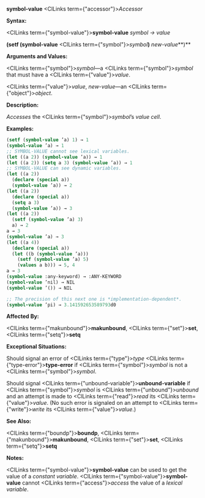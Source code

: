**symbol-value** <ClLinks  term={"accessor"}><i>Accessor</i></ClLinks> 



**Syntax:** 



<ClLinks  term={"symbol-value"}><b>symbol-value</b></ClLinks> *symbol → value* 



**(setf (symbol-value** <ClLinks  term={"symbol"}><i>symbol</i></ClLinks>**)** *new-value***)** 



**Arguments and Values:** 



<ClLinks  term={"symbol"}><i>symbol</i></ClLinks>—a <ClLinks  term={"symbol"}><i>symbol</i></ClLinks> that must have a <ClLinks  term={"value"}><i>value</i></ClLinks>. 



<ClLinks  term={"value"}><i>value</i></ClLinks>, *new-value*—an <ClLinks  term={"object"}><i>object</i></ClLinks>. 



**Description:** 



*Accesses* the <ClLinks  term={"symbol"}><i>symbol</i></ClLinks>’s *value cell*. 



**Examples:**
```lisp
(setf (symbol-value ’a) 1) → 1 
(symbol-value ’a) → 1 
;; SYMBOL-VALUE cannot see lexical variables. 
(let ((a 2)) (symbol-value ’a)) → 1 
(let ((a 2)) (setq a 3) (symbol-value ’a)) → 1 
;; SYMBOL-VALUE can see dynamic variables. 
(let ((a 2)) 
  (declare (special a)) 
  (symbol-value ’a)) → 2 
(let ((a 2)) 
  (declare (special a)) 
  (setq a 3) 
  (symbol-value ’a)) → 3 
(let ((a 2)) 
  (setf (symbol-value ’a) 3) 
  a) → 2 
a → 3 
(symbol-value ’a) → 3 
(let ((a 4)) 
  (declare (special a)) 
  (let ((b (symbol-value ’a))) 
    (setf (symbol-value ’a) 5) 
    (values a b))) → 5, 4 
a → 3 
(symbol-value :any-keyword) → :ANY-KEYWORD 
(symbol-value ’nil) → NIL 
(symbol-value ’()) → NIL 

;; The precision of this next one is *implementation-dependent*. 
(symbol-value ’pi) → 3.141592653589793d0 
```
**Affected By:** 



<ClLinks  term={"makunbound"}><b>makunbound</b></ClLinks>, <ClLinks  term={"set"}><b>set</b></ClLinks>, <ClLinks  term={"setq"}><b>setq</b></ClLinks> 



**Exceptional Situations:** 



Should signal an error of <ClLinks  term={"type"}><i>type</i></ClLinks> <ClLinks  term={"type-error"}><b>type-error</b></ClLinks> if <ClLinks  term={"symbol"}><i>symbol</i></ClLinks> is not a <ClLinks  term={"symbol"}><i>symbol</i></ClLinks>. 



Should signal <ClLinks  term={"unbound-variable"}><b>unbound-variable</b></ClLinks> if <ClLinks  term={"symbol"}><i>symbol</i></ClLinks> is <ClLinks  term={"unbound"}><i>unbound</i></ClLinks> and an attempt is made to <ClLinks  term={"read"}><i>read</i></ClLinks> its <ClLinks  term={"value"}><i>value</i></ClLinks>. (No such error is signaled on an attempt to <ClLinks  term={"write"}><i>write</i></ClLinks> its <ClLinks  term={"value"}><i>value</i></ClLinks>.) 



**See Also:** 



<ClLinks  term={"boundp"}><b>boundp</b></ClLinks>, <ClLinks  term={"makunbound"}><b>makunbound</b></ClLinks>, <ClLinks  term={"set"}><b>set</b></ClLinks>, <ClLinks  term={"setq"}><b>setq</b></ClLinks> 



**Notes:** 



<ClLinks  term={"symbol-value"}><b>symbol-value</b></ClLinks> can be used to get the value of a *constant variable*. <ClLinks  term={"symbol-value"}><b>symbol-value</b></ClLinks> cannot <ClLinks  term={"access"}><i>access</i></ClLinks> the value of a *lexical variable*. 



